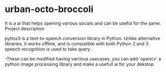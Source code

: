 # urban-octo-broccoli
It is a ai that helps opening various socials and can be useful for the same.
Project description

pyttsx3 is a text-to-speech conversion library in Python. Unlike alternative libraries, it works offline, and is compatible with both Python 2 and 3.
speech recognition is used to  take query .

-These can be modified having varrious usecases, you can add 'opencv' a python image processing library and make a usefull ai for your dekstop    

